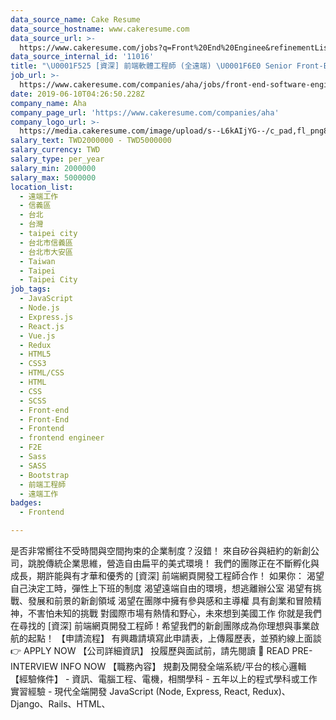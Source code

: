 ```yaml
---
data_source_name: Cake Resume
data_source_hostname: www.cakeresume.com
data_source_url: >-
  https://www.cakeresume.com/jobs?q=Front%20End%20Enginee&refinementList[lang_name][0]=E[…]tech_front-end-development&range[salary_range][min]=1000000
data_source_internal_id: '11016'
title: "\U0001F525 [資深] 前端軟體工程師 (全遠端) \U0001F6E0 Senior Front-End Engineer (Remote) \U0001F680"
job_url: >-
  https://www.cakeresume.com/companies/aha/jobs/front-end-software-engineer-f377d2
date: 2019-06-10T04:26:50.228Z
company_name: Aha
company_page_url: 'https://www.cakeresume.com/companies/aha'
company_logo_url: >-
  https://media.cakeresume.com/image/upload/s--L6kAIjYG--/c_pad,fl_png8,h_200,w_200/v1647593128/bpcgzmpercnwqu9xorou.png
salary_text: TWD2000000 - TWD5000000
salary_currency: TWD
salary_type: per_year
salary_min: 2000000
salary_max: 5000000
location_list:
  - 遠端工作
  - 信義區
  - 台北
  - 台灣
  - taipei city
  - 台北市信義區
  - 台北市大安區
  - Taiwan
  - Taipei
  - Taipei City
job_tags:
  - JavaScript
  - Node.js
  - Express.js
  - React.js
  - Vue.js
  - Redux
  - HTML5
  - CSS3
  - HTML/CSS
  - HTML
  - CSS
  - SCSS
  - Front-end
  - Front-End
  - Frontend
  - frontend engineer
  - F2E
  - Sass
  - SASS
  - Bootstrap
  - 前端工程師
  - 遠端工作
badges:
  - Frontend

---
```


是否非常嚮往不受時間與空間拘束的企業制度？沒錯！ 來自矽谷與紐約的新創公司，跳脫傳統企業思維，營造自由扁平的美式環境！ 我們的團隊正在不斷孵化與成長，期許能與有才華和優秀的 [資深] 前端網頁開發工程師合作！ 如果你： 渴望自己決定工時，彈性上下班的制度 渴望遠端自由的環境，想逃離辦公室 渴望有挑戰、發展和前景的新創領域 渴望在團隊中擁有參與感和主導權 具有創業和冒險精神，不害怕未知的挑戰 對國際市場有熱情和野心，未來想到美國工作 你就是我們在尋找的 [資深] 前端網頁開發工程師！希望我們的新創團隊成為你理想與事業啟航的起點！ 【申請流程】 有興趣請填寫此申請表，上傳履歷表，並預約線上面談 👉 APPLY NOW 【公司詳細資訊】 投履歷與面試前，請先閱讀 📕 READ PRE-INTERVIEW INFO NOW 【職務內容】 規劃及開發全端系統/平台的核心邏輯 【經驗條件】 - 資訊、電腦工程、電機，相關學科 - 五年以上的程式學科或工作實習經驗 - 現代全端開發 JavaScript (Node, Express, React, Redux)、Django、Rails、HTML、